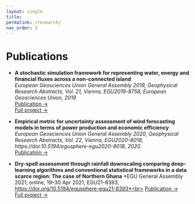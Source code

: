 ```yaml
---
layout: single
title:
permalink: /research/
nav_order: 3
---
```


<h1 class="manual_title">Publications</h1>


- **A stochastic simulation framework for representing water, energy and financial fluxes across a non-connected island**  
  *European Geosciences Union General Assembly 2019, Geophysical Research Abstracts, Vol. 21, Vienna, EGU2019-8758, European Geosciences Union, 2019*<br> 
  <a href="https://www.itia.ntua.gr/en/docinfo/1939/" class="gold-link">Publication →</a><br> 
  <a href="https://www.itia.ntua.gr/en/docinfo/1976/" class="gold-link">Full project →</a>


- **Empirical metric for uncertainty assessment of wind forecasting models in terms of power production and economic efficiency**  
  *European Geosciences Union General Assembly 2020, Geophysical Research Abstracts, Vol. 22, Vienna, EGU2020-8018, https://doi:10.5194/egusphere-egu2020-8018, 2020.*<br> 
  <a href="https://meetingorganizer.copernicus.org/EGU2020/EGU2020-8018.html" class="gold-link">Publication →</a>

- **Dry-spell assessment through rainfall downscaling
comparing deep-learning algorithms and conventional statistical frameworks in a data scarce region: The case of Northern Ghana** 
  *EGU General Assembly 2021, online, 19–30 Apr 2021, EGU21-8393, https://doi.org/10.5194/egusphere-egu21-8393*<br> 
  <a href="https://meetingorganizer.copernicus.org/EGU21/EGU21-8393.html" class="gold-link">Publication →</a><br> 
  <a href="https://repository.tudelft.nl/record/uuid:dbe50c7f-643e-4f9c-b6b0-8a20ddf7262c" class="gold-link">Full project →</a>
